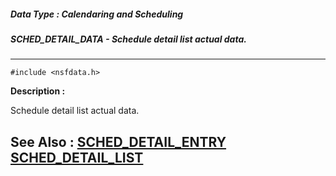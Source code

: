 ##### Data Type : Calendaring and Scheduling
##### SCHED_DETAIL_DATA - Schedule detail list actual data.
---
```
#include <nsfdata.h>
```
**Description :**

Schedule detail list actual data.

**See Also :**
[SCHED_DETAIL_ENTRY](/reference/Data/SCHED_DETAIL_ENTRY)
[SCHED_DETAIL_LIST](/reference/Data/SCHED_DETAIL_LIST)
---
